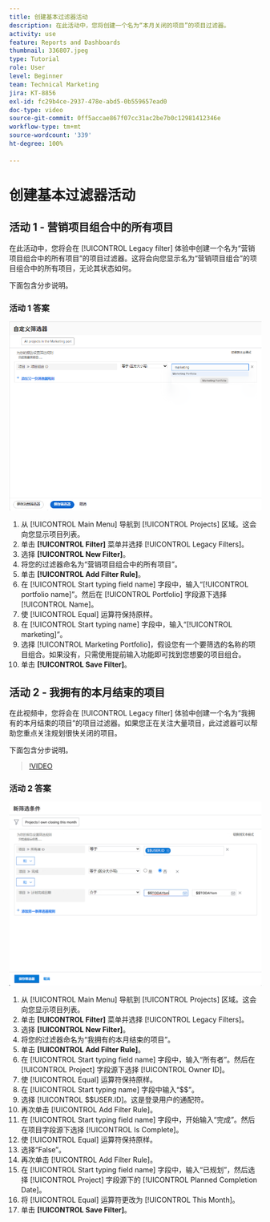 ```yaml
---
title: 创建基本过滤器活动
description: 在此活动中，您将创建一个名为“本月关闭的项目”的项目过滤器。
activity: use
feature: Reports and Dashboards
thumbnail: 336807.jpeg
type: Tutorial
role: User
level: Beginner
team: Technical Marketing
jira: KT-8856
exl-id: fc29b4ce-2937-478e-abd5-0b559657ead0
doc-type: video
source-git-commit: 0ff5accae867f07cc31ac2be7b0c12981412346e
workflow-type: tm+mt
source-wordcount: '339'
ht-degree: 100%

---
```


# 创建基本过滤器活动

## 活动 1 - 营销项目组合中的所有项目

在此活动中，您将会在 [!UICONTROL Legacy filter] 体验中创建一个名为“营销项目组合中的所有项目”的项目过滤器。这将会向您显示名为“营销项目组合”的项目组合中的所有项目，无论其状态如何。

下面包含分步说明。

### 活动 1 答案

![用于创建新过滤器的屏幕图像](assets/basic-filter-activity-1.png)

1. 从 [!UICONTROL Main Menu] 导航到 [!UICONTROL Projects] 区域。这会向您显示项目列表。
1. 单击 **[!UICONTROL Filter]** 菜单并选择 [!UICONTROL Legacy Filters]。
1. 选择 **[!UICONTROL New Filter]**。
1. 将您的过滤器命名为“营销项目组合中的所有项目”。
1. 单击 **[!UICONTROL Add Filter Rule]**。
1. 在 [!UICONTROL Start typing field name] 字段中，输入“[!UICONTROL portfolio name]”。然后在 [!UICONTROL Portfolio] 字段源下选择 [!UICONTROL Name]。
1. 使 [!UICONTROL Equal] 运算符保持原样。
1. 在 [!UICONTROL Start typing name] 字段中，输入“[!UICONTROL marketing]”。
1. 选择 [!UICONTROL Marketing Portfolio]，假设您有一个要筛选的名称的项目组合。如果没有，只需使用提前输入功能即可找到您想要的项目组合。
1. 单击 **[!UICONTROL Save Filter]**。

## 活动 2 - 我拥有的本月结束的项目

在此视频中，您将会在 [!UICONTROL Legacy filter] 体验中创建一个名为“我拥有的本月结束的项目”的项目过滤器。如果您正在关注大量项目，此过滤器可以帮助您重点关注规划很快关闭的项目。

下面包含分步说明。

>[!VIDEO](https://video.tv.adobe.com/v/336807/?quality=12&learn=on)

### 活动 2 答案

![用于创建新过滤器的屏幕图像](assets/basic-filter-activity-updated-6-15-21.png)

1. 从 [!UICONTROL Main Menu] 导航到 [!UICONTROL Projects] 区域。这会向您显示项目列表。
1. 单击 **[!UICONTROL Filter]** 菜单并选择 [!UICONTROL Legacy Filters]。
1. 选择 **[!UICONTROL New Filter]**。
1. 将您的过滤器命名为“我拥有的本月结束的项目”。
1. 单击 **[!UICONTROL Add Filter Rule]**。
1. 在 [!UICONTROL Start typing field name] 字段中，输入“所有者”。然后在 [!UICONTROL Project] 字段源下选择 [!UICONTROL Owner ID]。
1. 使 [!UICONTROL Equal] 运算符保持原样。
1. 在 [!UICONTROL Start typing name] 字段中输入“$$”。
1. 选择 [!UICONTROL $$USER.ID]。这是登录用户的通配符。
1. 再次单击 [!UICONTROL Add Filter Rule]。
1. 在 [!UICONTROL Start typing field name] 字段中，开始输入“完成”。然后在项目字段源下选择 [!UICONTROL Is Complete]。
1. 使 [!UICONTROL Equal] 运算符保持原样。
1. 选择“False”。
1. 再次单击 [!UICONTROL Add Filter Rule]。
1. 在 [!UICONTROL Start typing field name] 字段中，输入“已规划”，然后选择 [!UICONTROL Project] 字段源下的 [!UICONTROL Planned Completion Date]。
1. 将 [!UICONTROL Equal] 运算符更改为 [!UICONTROL This Month]。
1. 单击 **[!UICONTROL Save Filter]**。
